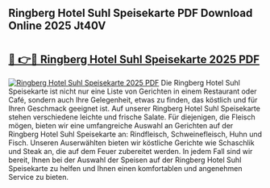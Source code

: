 ## Ringberg Hotel Suhl Speisekarte PDF Download Online 2025 Jt40V

# <h2><a href="http://gce7jx.nevu.top/?p=Ringberg+Hotel+Suhl+Speisekarte">🔗 👉🔴 Ringberg Hotel Suhl Speisekarte 2025 PDF</a></h2>

[![Ringberg Hotel Suhl Speisekarte 2025 PDF](https://i.imgur.com/dBaPXMq.png)](http://gce7jx.nevu.top/?p=Ringberg+Hotel+Suhl+Speisekarte)
Die Ringberg Hotel Suhl Speisekarte ist nicht nur eine Liste von Gerichten in einem Restaurant oder Café, sondern auch Ihre Gelegenheit, etwas zu finden, das köstlich und für Ihren Geschmack geeignet ist. Auf unserer Ringberg Hotel Suhl Speisekarte stehen verschiedene leichte und frische Salate. Für diejenigen, die Fleisch mögen, bieten wir eine umfangreiche Auswahl an Gerichten auf der Ringberg Hotel Suhl Speisekarte an: Rindfleisch, Schweinefleisch, Huhn und Fisch. Unseren Auserwählten bieten wir köstliche Gerichte wie Schaschlik und Steak an, die auf dem Feuer zubereitet werden. In jedem Fall sind wir bereit, Ihnen bei der Auswahl der Speisen auf der Ringberg Hotel Suhl Speisekarte zu helfen und Ihnen einen komfortablen und angenehmen Service zu bieten.
